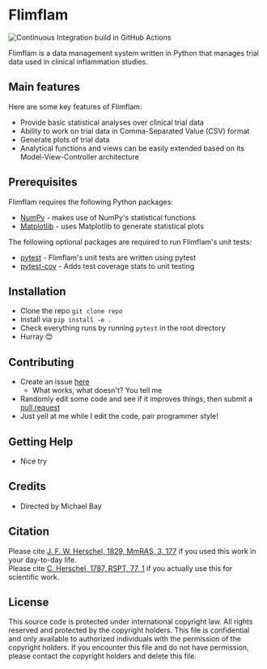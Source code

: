 # Flimflam
![Continuous Integration build in GitHub Actions](https://github.com/Onoddil/python-intermediate-inflammation/workflows/CI/badge.svg?branch=main)

Flimflam is a data management system written in Python that manages trial data used in clinical inflammation studies.

## Main features

Here are some key features of Flimflam:

- Provide basic statistical analyses over clinical trial data
- Ability to work on trial data in Comma-Separated Value (CSV) format
- Generate plots of trial data
- Analytical functions and views can be easily extended based on its Model-View-Controller architecture

## Prerequisites

Flimflam requires the following Python packages:

- [NumPy](https://www.numpy.org/) - makes use of NumPy's statistical functions
- [Matplotlib](https://matplotlib.org/stable/index.html) - uses Matplotlib to generate statistical plots

The following optional packages are required to run Flimflam's unit tests:

- [pytest](https://docs.pytest.org/en/stable/) - Flimflam's unit tests are written using pytest
- [pytest-cov](https://pypi.org/project/pytest-cov/) - Adds test coverage stats to unit testing

## Installation
- Clone the repo ``git clone repo``
- Install via ``pip install -e .``
- Check everything runs by running ``pytest`` in the root directory
- Hurray 😊

## Contributing
- Create an issue [here](https://github.com/Onoddil/python-intermediate-inflammation/issues)
  - What works, what doesn't? You tell me
- Randomly edit some code and see if it improves things, then submit a [pull request](https://github.com/Onoddil/python-intermediate-inflammation/pulls)
- Just yell at me while I edit the code, pair programmer style!

## Getting Help
- Nice try

## Credits
- Directed by Michael Bay

## Citation
Please cite [J. F. W. Herschel, 1829, MmRAS, 3, 177](https://ui.adsabs.harvard.edu/abs/1829MmRAS...3..177H/abstract) if you used this work in your day-to-day life.  
Please cite [C. Herschel, 1787, RSPT, 77, 1](https://ui.adsabs.harvard.edu/abs/1787RSPT...77....1H/abstract) if you actually use this for scientific work.

## License
This source code is protected under international copyright law.  All rights
reserved and protected by the copyright holders.
This file is confidential and only available to authorized individuals with the
permission of the copyright holders.  If you encounter this file and do not have
permission, please contact the copyright holders and delete this file.